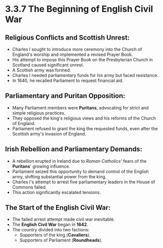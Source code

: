 # 3.3.7 The Beginning of English Civil War

## Religious Conflicts and Scottish Unrest:
- Charles I sought to introduce more ceremony into the Church of England's worship and implemented a revised Prayer Book.
- His attempt to impose this Prayer Book on the Presbyterian Church in Scotland caused significant unrest.
- A Scottish army was formed.
- Charles I needed parliamentary funds for his army but faced resistance.
- In 1640, he recalled Parliament to request financial aid.

## Parliamentary and Puritan Opposition:
- Many Parliament members were **Puritans**, advocating for strict and simple religious practices.
- They opposed the king's religious views and his reforms of the Church of England.
- Parliament refused to grant the king the requested funds, even after the Scottish army's invasion of England.

## Irish Rebellion and Parliamentary Demands:
- A rebellion erupted in Ireland due to *Roman Catholics'* fears of the **Puritans**' growing influence.
- Parliament seized this opportunity to demand control of the English army, shifting substantial power from the king.
- Charles I's attempt to arrest five parliamentary leaders in the House of Commons failed.
- This action significantly escalated tensions.

## The Start of the English Civil War:
- The failed arrest attempt made civil war inevitable.
- The **English Civil War** began in **1642**.
- The country divided into two factions:
    - Supporters of the king (**Cavaliers**).
    - Supporters of Parliament (**Roundheads**).